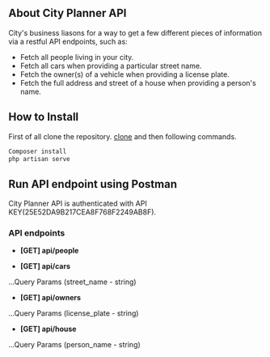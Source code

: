 ## About City Planner API

City's business liasons for a way to get a few different pieces of information via a restful API endpoints, such as:

- Fetch all people living in your city.
- Fetch all cars when providing a particular street name.
- Fetch the owner(s) of a vehicle when providing a license plate.
- Fetch the full address and street of a house when providing a person's name.

## How to Install

First of all clone the repository. [clone](https://github.com/khushal3048/WPY_Coding_Challenge) and then following commands.

```php
Composer install
php artisan serve
```
## Run API endpoint using Postman

City Planner API is authenticated with API KEY(25E52DA9B217CEA8F768F2249AB8F).

### API endpoints

- **[GET] api/people**

- **[GET] api/cars**

...Query Params (street_name - string)

- **[GET] api/owners**

...Query Params (license_plate - string)

- **[GET] api/house**

...Query Params (person_name - string)
